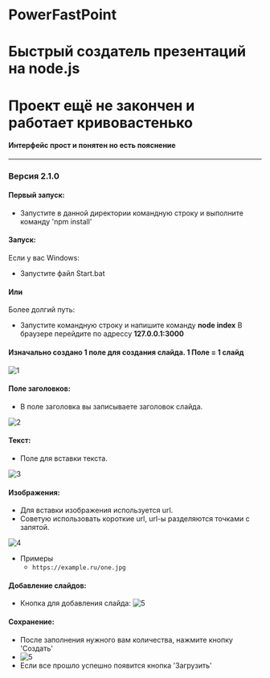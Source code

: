 # PowerFastPoint
# Быстрый создатель презентаций на node.js
# Проект ещё не закончен и работает кривовастенько
#### Интерфейс прост и понятен но есть пояснение
-------------
### Версия 2.1.0
#### Первый запуск:
- Запустите в данной директории командную строку и выполните команду 'npm install'

#### Запуск:
Если у вас Windows:
- Запустите файл Start.bat
#### Или
Более долгий путь:
- Запустите командную строку и напишите команду **node index**
    В браузере перейдите по адрессу **127.0.0.1:3000**


#### Изначально создано 1 поле для создания слайда. 1 Поле = 1 слайд
![1](https://sun9-73.userapi.com/impg/PpsFhTgqs3-uHGCn1J9S_MrbmkVZ3Z8ZAqCZnw/q24tORwr1po.jpg?size=1280x371&quality=96&sign=13db1945b2dce796c6084962b3a807af&type=album "1")



#### Поле заголовков:
- В поле заголовка вы записываете заголовок слайда.

![2](https://sun9-88.userapi.com/impg/FWg4Lj5mZ4rigix8JYw0Ht_KbR1VBW6Fydk9AA/_W3FX2kfJto.jpg?size=1066x121&quality=96&sign=82fa86c7585d2ed197914ac2ca7c651e&type=album "2")

#### Текст:
- Поле для вставки текста.

![3](https://sun9-72.userapi.com/impg/0vtf0f4I8Vib_s2kOkw1xwDaIWuGlOCJFvVJfA/JgWSL07jwf0.jpg?size=1156x173&quality=96&sign=0b52f8e75bb47c787c5cfb388ace67ce&type=album "3")

#### Изображения:
-  Для вставки изображения используется url.
- Советую использовать короткие url, url-ы разделяются точками с запятой.

![4](https://sun9-61.userapi.com/impg/6Q_Gb_FDDGYm6Drr1FZfQDlOSuqLQXfKXB1PbQ/RTQWhGLy0Q4.jpg?size=1030x175&quality=96&sign=0d144b2b02b233f8a6353cf5f7c4f98d&type=album "4")

- Примеры
    - `https://example.ru/one.jpg` 

#### Добавление слайдов:
- Кнопка для добавления слайда:
![5](https://sun9-39.userapi.com/impg/YMt6sJ8zuq49ASiv0EObjWYb4-VxJ5Lkjv8BlA/YPCSvhkiybE.jpg?size=642x200&quality=96&sign=c0b81664be485e894286101e5b511e85&type=album "5")

####  Сохранение:
-  После заполнения нужного вам количества, нажмите кнопку 'Создать'
-  ![5](https://sun9-32.userapi.com/impg/fkakL_6pUYyfYaih9lbevpYHE3NjilUcUOWGbQ/lHnz62qHA_k.jpg?size=1205x251&quality=96&sign=8909cec81a87c8efb66c713808734e50&type=album "5")
-  Если все прошло успешно появится кнопка 'Загрузить'
